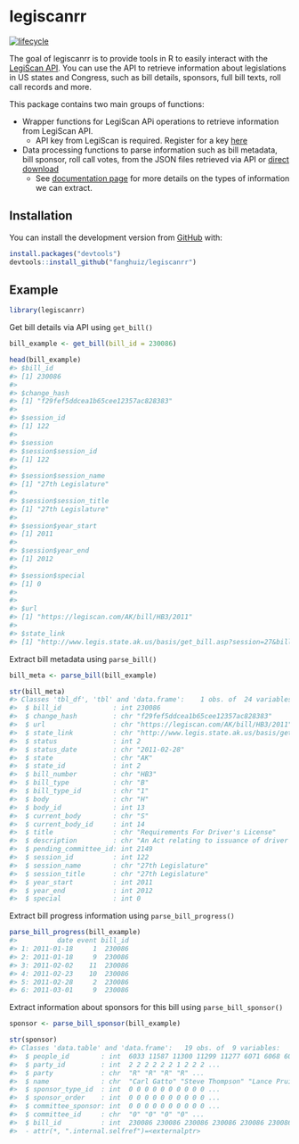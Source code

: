 
<!-- README.md is generated from README.Rmd. Please edit that file -->

# legiscanrr

<!-- badges: start -->

[![lifecycle](https://img.shields.io/badge/lifecycle-experimental-orange.svg)](https://www.tidyverse.org/lifecycle/#experimental)
<!-- badges: end -->

The goal of legiscanrr is to provide tools in R to easily interact with
the [LegiScan API](https://legiscan.com/legiscan). You can use the API
to retrieve information about legislations in US states and Congress,
such as bill details, sponsors, full bill texts, roll call records and
more.

This package contains two main groups of functions:

  - Wrapper functions for LegiScan APi operations to retrieve
    information from LegiScan API.
      - API key from LegiScan is required. Register for a key
        [here](https://legiscan.com/legiscan)
  - Data processing functions to parse information such as bill
    metadata, bill sponsor, roll call votes, from the JSON files
    retrieved via API or [direct
    download](https://legiscan.com/datasets)
      - See [documentation page](articles/parse-json.html) for more
        details on the types of information we can extract.

## Installation

You can install the development version from
[GitHub](https://github.com/) with:

``` r
install.packages("devtools")
devtools::install_github("fanghuiz/legiscanrr")
```

## Example

``` r
library(legiscanrr)
```

Get bill details via API using `get_bill()`

``` r
bill_example <- get_bill(bill_id = 230086)

head(bill_example)
#> $bill_id
#> [1] 230086
#> 
#> $change_hash
#> [1] "f29fef5ddcea1b65cee12357ac828383"
#> 
#> $session_id
#> [1] 122
#> 
#> $session
#> $session$session_id
#> [1] 122
#> 
#> $session$session_name
#> [1] "27th Legislature"
#> 
#> $session$session_title
#> [1] "27th Legislature"
#> 
#> $session$year_start
#> [1] 2011
#> 
#> $session$year_end
#> [1] 2012
#> 
#> $session$special
#> [1] 0
#> 
#> 
#> $url
#> [1] "https://legiscan.com/AK/bill/HB3/2011"
#> 
#> $state_link
#> [1] "http://www.legis.state.ak.us/basis/get_bill.asp?session=27&bill=HB3"
```

Extract bill metadata using `parse_bill()`

``` r
bill_meta <- parse_bill(bill_example)

str(bill_meta)
#> Classes 'tbl_df', 'tbl' and 'data.frame':    1 obs. of  24 variables:
#>  $ bill_id             : int 230086
#>  $ change_hash         : chr "f29fef5ddcea1b65cee12357ac828383"
#>  $ url                 : chr "https://legiscan.com/AK/bill/HB3/2011"
#>  $ state_link          : chr "http://www.legis.state.ak.us/basis/get_bill.asp?session=27&bill=HB3"
#>  $ status              : int 2
#>  $ status_date         : chr "2011-02-28"
#>  $ state               : chr "AK"
#>  $ state_id            : int 2
#>  $ bill_number         : chr "HB3"
#>  $ bill_type           : chr "B"
#>  $ bill_type_id        : chr "1"
#>  $ body                : chr "H"
#>  $ body_id             : int 13
#>  $ current_body        : chr "S"
#>  $ current_body_id     : int 14
#>  $ title               : chr "Requirements For Driver's License"
#>  $ description         : chr "An Act relating to issuance of driver's licenses."
#>  $ pending_committee_id: int 2149
#>  $ session_id          : int 122
#>  $ session_name        : chr "27th Legislature"
#>  $ session_title       : chr "27th Legislature"
#>  $ year_start          : int 2011
#>  $ year_end            : int 2012
#>  $ special             : int 0
```

Extract bill progress information using `parse_bill_progress()`

``` r
parse_bill_progress(bill_example)
#>          date event bill_id
#> 1: 2011-01-18     1  230086
#> 2: 2011-01-18     9  230086
#> 3: 2011-02-02    11  230086
#> 4: 2011-02-23    10  230086
#> 5: 2011-02-28     2  230086
#> 6: 2011-03-01     9  230086
```

Extract information about sponsors for this bill using
`parse_bill_sponsor()`

``` r
sponsor <- parse_bill_sponsor(bill_example)

str(sponsor)
#> Classes 'data.table' and 'data.frame':   19 obs. of  9 variables:
#>  $ people_id        : int  6033 11587 11300 11299 11277 6071 6068 6067 6064 6063 ...
#>  $ party_id         : int  2 2 2 2 2 2 1 2 2 2 ...
#>  $ party            : chr  "R" "R" "R" "R" ...
#>  $ name             : chr  "Carl Gatto" "Steve Thompson" "Lance Pruitt" "Eric Feige" ...
#>  $ sponsor_type_id  : int  0 0 0 0 0 0 0 0 0 0 ...
#>  $ sponsor_order    : int  0 0 0 0 0 0 0 0 0 0 ...
#>  $ committee_sponsor: int  0 0 0 0 0 0 0 0 0 0 ...
#>  $ committee_id     : chr  "0" "0" "0" "0" ...
#>  $ bill_id          : int  230086 230086 230086 230086 230086 230086 230086 230086 230086 230086 ...
#>  - attr(*, ".internal.selfref")=<externalptr>
```
